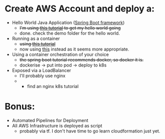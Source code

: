 # Create AWS Account and deploy a:
* Hello World Java Application ([Spring Boot framework](https://start.spring.io/)) 
	- ~~I'm using [this tutorial](https://www.youtube.com/watch?v=vtPkZShrvXQ) to get my hello world going~~
	- done. check the demo folder for the hello world.
* Running as a container
	- ~~using [this tutorial](https://spring.io/blog/2018/11/08/spring-boot-in-a-container)~~
	- now using [this](https://stackoverflow.com/questions/27767264/how-to-dockerize-maven-project-and-how-many-ways-to-accomplish-it) instead as it seems more appropriate.
* Using a container orchestration of your choice
	- ~~the spring boot tutorial recommends docker, so docker it is.~~
	- dockerise -> put into pod -> deploy to k8s
* Exposed via a LoadBalancer
	- I'll probably use nginx
	- - find an nginx k8s tutorial
# Bonus:
* Automated Pipelines for Deployment
* All AWS Infrastructure is deployed as script
	- probably via tf. I don't have time to go learn cloudformation just yet.
